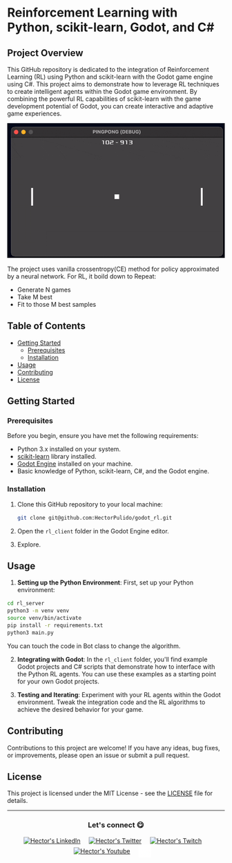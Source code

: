 # Reinforcement Learning with Python, scikit-learn, Godot, and C#

## Project Overview

This GitHub repository is dedicated to the integration of Reinforcement Learning (RL) using Python and scikit-learn with the Godot game engine using C#. This project aims to demonstrate how to leverage RL techniques to create intelligent agents within the Godot game environment. By combining the powerful RL capabilities of scikit-learn with the game development potential of Godot, you can create interactive and adaptive game experiences.

![project info](img/GifPong.gif)

The project uses vanilla crossentropy(CE) method for policy approximated by a neural network. For RL, it boild down to Repeat:

* Generate N games
* Take M best
* Fit to those M best samples

## Table of Contents

- [Getting Started](#getting-started)
  - [Prerequisites](#prerequisites)
  - [Installation](#installation)
- [Usage](#usage)
- [Contributing](#contributing)
- [License](#license)

## Getting Started

### Prerequisites

Before you begin, ensure you have met the following requirements:

- Python 3.x installed on your system.
- [scikit-learn](https://scikit-learn.org/stable/install.html) library installed.
- [Godot Engine](https://godotengine.org/) installed on your machine.
- Basic knowledge of Python, scikit-learn, C#, and the Godot engine.

### Installation

1. Clone this GitHub repository to your local machine:

   ```bash
   git clone git@github.com:HectorPulido/godot_rl.git
   ```

2. Open the `rl_client` folder in the Godot Engine editor.

3. Explore.

## Usage

1. **Setting up the Python Environment**: First, set up your Python environment:
```bash
cd rl_server
python3 -m venv venv
source venv/bin/activate
pip install -r requirements.txt
python3 main.py
```
You can touch the code in Bot class to change the algorithm. 

2. **Integrating with Godot**: In the `rl_client` folder, you'll find example Godot projects and C# scripts that demonstrate how to interface with the Python RL agents. You can use these examples as a starting point for your own Godot projects.

3. **Testing and Iterating**: Experiment with your RL agents within the Godot environment. Tweak the integration code and the RL algorithms to achieve the desired behavior for your game.

## Contributing

Contributions to this project are welcome! If you have any ideas, bug fixes, or improvements, please open an issue or submit a pull request.


## License

This project is licensed under the MIT License - see the [LICENSE](LICENSE) file for details.


<hr>
<div align="center">
<h3 align="center">Let's connect 😋</h3>
</div>
<p align="center">
<a href="https://www.linkedin.com/in/hector-pulido-17547369/" target="blank">
<img align="center" width="30px" alt="Hector's LinkedIn" src="https://www.vectorlogo.zone/logos/linkedin/linkedin-icon.svg"/></a> &nbsp; &nbsp;
<a href="https://twitter.com/Hector_Pulido_" target="blank">
<img align="center" width="30px" alt="Hector's Twitter" src="https://www.vectorlogo.zone/logos/twitter/twitter-official.svg"/></a> &nbsp; &nbsp;
<a href="https://www.twitch.tv/hector_pulido_" target="blank">
<img align="center" width="30px" alt="Hector's Twitch" src="https://www.vectorlogo.zone/logos/twitch/twitch-icon.svg"/></a> &nbsp; &nbsp;
<a href="https://www.youtube.com/channel/UCS_iMeH0P0nsIDPvBaJckOw" target="blank">
<img align="center" width="30px" alt="Hector's Youtube" src="https://www.vectorlogo.zone/logos/youtube/youtube-icon.svg"/></a> &nbsp; &nbsp;
<a href="https://pequesoft.net/" target="blank">
<img align="center" width="30px" alt="Pequesoft website" src="https://github.com/HectorPulido/HectorPulido/blob/master/img/pequesoft-favicon.png?raw=true"/></a> &nbsp; &nbsp;

